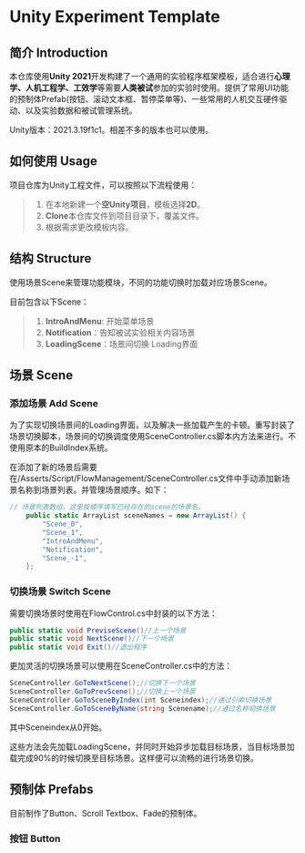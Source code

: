 # Unity Experiment Template

## 简介 Introduction

本仓库使用**Unity 2021**开发构建了一个通用的实验程序框架模板，适合进行**心理学、人机工程学、工效学**等需要**人类被试**参加的实验时使用。提供了常用UI功能的预制体Prefab(按钮、滚动文本框、暂停菜单等)、一些常用的人机交互硬件驱动、以及实验数据和被试管理系统。

Unity版本：2021.3.19f1c1。相差不多的版本也可以使用。

## 如何使用 Usage

项目仓库为Unity工程文件，可以按照以下流程使用：

> 1. 在本地新建一个**空Unity项目**，模板选择**2D**。
> 2. **Clone**本仓库文件到项目目录下，覆盖文件。
> 3. 根据需求更改模板内容。

## 结构 Structure

使用场景Scene来管理功能模块，不同的功能切换时加载对应场景Scene。

目前包含以下Scene：

> 1. **IntroAndMenu**: 开始菜单场景
> 2. **Notification**：告知被试实验相关内容场景
> 3. **LoadingScene**：场景间切换 Loading界面


## 场景 Scene 

### 添加场景 Add Scene

为了实现切换场景间的Loading界面，以及解决一些加载产生的卡顿。重写封装了场景切换脚本，场景间的切换调度使用SceneController.cs脚本内方法来进行。不使用原本的BuildIndex系统。

在添加了新的场景后需要在/Asserts/Script/FlowManagement/SceneController.cs文件中手动添加新场景名称到场景列表。并管理场景顺序。如下：

```cs
// 场景列表数组，这里按顺序填写已经存在的scene的场景名。
    public static ArrayList sceneNames = new ArrayList() {
        "Scene_0",
        "Scene_1",
        "IntroAndMenu",
        "Notification",
        "Scene_-1",
    };
```

### 切换场景 Switch Scene

需要切换场景时使用在FlowControl.cs中封装的以下方法：

```cs
public static void PreviseScene()//上一个场景
public static void NextScene()//下一个场景
public static void Exit()//退出程序
```
更加灵活的切换场景可以使用在SceneController.cs中的方法：

```cs
SceneController.GoToNextScene();//切换下一个场景
SceneController.GoToPrevScene();//切换上一个场景
SceneController.GoToSceneByIndex(int Sceneindex);//通过引索切换场景
SceneController.GoToSceneByName(string Scenename);//通过名称切换场景
```

其中Sceneindex从0开始。

这些方法会先加载LoadingScene，并同时开始异步加载目标场景，当目标场景加载完成90%的时候切换至目标场景。这样便可以流畅的进行场景切换。

## 预制体 Prefabs

目前制作了Button、Scroll Textbox、Fade的预制体。

### 按钮 Button
    


